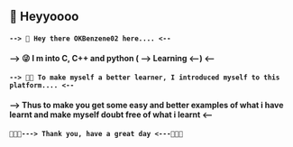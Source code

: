 ## 👋 Heyyoooo

#### `--> 🥰 Hey there OKBenzene02 here.... <--`

**--> 😜 I m into C, C++ and python ( --> Learning <--) <--**

#### `--> 💯💯 To make myself a better learner, I introduced myself to this platform.... <--`

**--> Thus to make you get some easy and better examples of what i have learnt and make myself doubt free of what i learnt <--**

#### `💬💬💬---> Thank you, have a great day <---💬💬💬`

